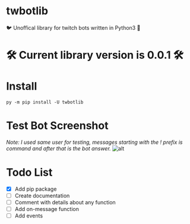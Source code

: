 # twbotlib
🐦 Unoffical library for twitch bots written in Python3 🤖

# 🛠 Current library version is 0.0.1 🛠

# Install

```
py -m pip install -U twbotlib
```

# Test Bot Screenshot
*Note: I used same user for testing, messages starting with the ! prefix is command and after that is the bot answer.*
![alt](https://i.imgur.com/yt4VKhW.png)

# Todo List
- [x] Add pip package
- [ ] Create documentation
- [ ] Comment with details about any function
- [ ] Add on-message function
- [ ] Add events

